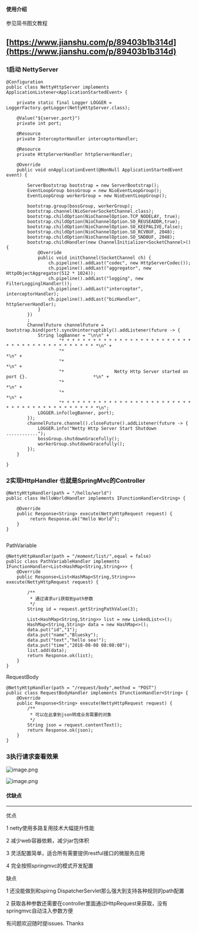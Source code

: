 #### 使用介绍
参见简书图文教程
## [https://www.jianshu.com/p/89403b1b314d](https://www.jianshu.com/p/89403b1b314d)

### 1启动 NettyServer
```
@Configuration
public class NettyHttpServer implements ApplicationListener<ApplicationStartedEvent> {

    private static final Logger LOGGER = LoggerFactory.getLogger(NettyHttpServer.class);

    @Value("${server.port}")
    private int port;

    @Resource
    private InterceptorHandler interceptorHandler;

    @Resource
    private HttpServerHandler httpServerHandler;

    @Override
    public void onApplicationEvent(@NonNull ApplicationStartedEvent event) {

        ServerBootstrap bootstrap = new ServerBootstrap();
        EventLoopGroup bossGroup = new NioEventLoopGroup();
        EventLoopGroup workerGroup = new NioEventLoopGroup();

        bootstrap.group(bossGroup, workerGroup);
        bootstrap.channel(NioServerSocketChannel.class);
        bootstrap.childOption(NioChannelOption.TCP_NODELAY, true);
        bootstrap.childOption(NioChannelOption.SO_REUSEADDR,true);
        bootstrap.childOption(NioChannelOption.SO_KEEPALIVE,false);
        bootstrap.childOption(NioChannelOption.SO_RCVBUF, 2048);
        bootstrap.childOption(NioChannelOption.SO_SNDBUF, 2048);
        bootstrap.childHandler(new ChannelInitializer<SocketChannel>() {
            @Override
            public void initChannel(SocketChannel ch) {
                ch.pipeline().addLast("codec", new HttpServerCodec());
                ch.pipeline().addLast("aggregator", new HttpObjectAggregator(512 * 1024));
                ch.pipeline().addLast("logging", new FilterLogginglHandler());
                ch.pipeline().addLast("interceptor", interceptorHandler);
                ch.pipeline().addLast("bizHandler", httpServerHandler);
            }
        })
        ;
        ChannelFuture channelFuture = bootstrap.bind(port).syncUninterruptibly().addListener(future -> {
            String logBanner = "\n\n" +
                    "* * * * * * * * * * * * * * * * * * * * * * * * * * * * * * * * * * * * * * * * * * *\n" +
                    "*                                                                                   *\n" +
                    "*                                                                                   *\n" +
                    "*                   Netty Http Server started on port {}.                         *\n" +
                    "*                                                                                   *\n" +
                    "*                                                                                   *\n" +
                    "* * * * * * * * * * * * * * * * * * * * * * * * * * * * * * * * * * * * * * * * * * *\n";
            LOGGER.info(logBanner, port);
        });
        channelFuture.channel().closeFuture().addListener(future -> {
            LOGGER.info("Netty Http Server Start Shutdown ............");
            bossGroup.shutdownGracefully();
            workerGroup.shutdownGracefully();
        });
    }

}
```

### 2实现HttpHandler 也就是SpringMvc的Controller
```
@NettyHttpHandler(path = "/hello/world")
public class HelloWorldHandler implements IFunctionHandler<String> {

    @Override
    public Response<String> execute(NettyHttpRequest request) {
         return Response.ok("Hello World");
    }
}


```

PathVariable

```
@NettyHttpHandler(path = "/moment/list/",equal = false)
public class PathVariableHandler implements IFunctionHandler<List<HashMap<String,String>>> {
    @Override
    public Response<List<HashMap<String,String>>> execute(NettyHttpRequest request) {

        /**
         * 通过请求uri获取到path参数
         */
        String id = request.getStringPathValue(3);

        List<HashMap<String,String>> list = new LinkedList<>();
        HashMap<String,String> data = new HashMap<>();
        data.put("id","1");
        data.put("name","Bluesky");
        data.put("text","hello sea!");
        data.put("time","2018-08-08 08:08:08");
        list.add(data);
        return Response.ok(list);
    }
}

```

RequestBody

```
@NettyHttpHandler(path = "/request/body",method = "POST")
public class RequestBodyHandler implements IFunctionHandler<String> {
    @Override
    public Response<String> execute(NettyHttpRequest request) {
        /**
         * 可以在此拿到json转成业务需要的对象
         */
        String json = request.contentText();
        return Response.ok(json);
    }
}

```

### 3执行请求查看效果
![image.png](https://upload-images.jianshu.io/upload_images/2154278-752e5909766228df.png?imageMogr2/auto-orient/strip%7CimageView2/2/w/1240)

![image.png](https://upload-images.jianshu.io/upload_images/2154278-4132dc17ef929834.png?imageMogr2/auto-orient/strip%7CimageView2/2/w/1240)


#### 优缺点
-------------------------------------------------------------------------------------------
优点

1 netty使用多路复用技术大幅提升性能

2 减少web容器依赖，减少jar包体积

3 灵活配置简单，适合所有需要提供restful接口的微服务应用

4 完全按照springmvc的模式开发配置

缺点

1 还没能做到和spirng DispatcherServlet那么强大到支持各种规则的path配置

2 获取各种参数还需要在controller里面通过HttpRequest来获取，没有springmvc自动注入参数方便

有问题欢迎随时提issues. Thanks


